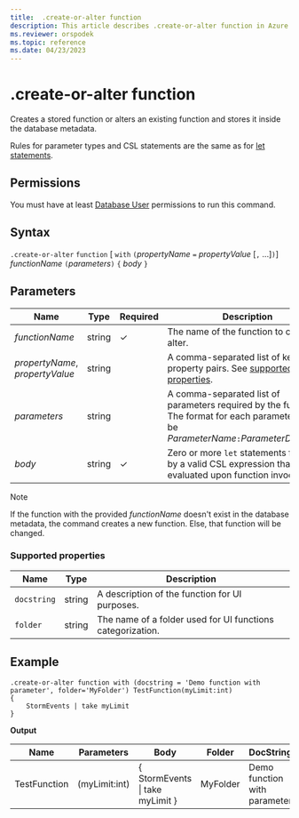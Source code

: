 ```yaml
---
title:  .create-or-alter function
description: This article describes .create-or-alter function in Azure Data Explorer.
ms.reviewer: orspodek
ms.topic: reference
ms.date: 04/23/2023
---
```

# .create-or-alter function

Creates a stored function or alters an existing function and stores it inside the database metadata.

Rules for parameter types and CSL statements are the same as for [let statements](../query/letstatement.md).

## Permissions

You must have at least [Database User](access-control/role-based-access-control.md) permissions to run this command.

## Syntax

`.create-or-alter` `function` [ `with` `(`*propertyName* `=` *propertyValue* [`,` ...]`)`] *functionName* `(`*parameters*`)` `{` *body* `}`

## Parameters

|Name|Type|Required|Description|
|--|--|--|--|
|*functionName* | string | &check; | The name of the function to create or alter.|
| *propertyName*, *propertyValue* | string | | A comma-separated list of key-value property pairs. See [supported properties](#supported-properties).|
|*parameters*  | string | | A comma-separated list of parameters required by the function. The format for each parameter must be *ParameterName*`:`*ParameterDataType*.|
|*body*| string | &check; | Zero or more `let` statements followed by a valid CSL expression that is evaluated upon function invocation.|

> [!NOTE]
> If the function with the provided *functionName* doesn't exist in the database metadata, the command creates a new function. Else, that function will be changed.

### Supported properties

|Name|Type|Description|
|--|--|--|
|`docstring`|string|A description of the function for UI purposes.|
|`folder`|string|The name of a folder used for UI functions categorization.|

## Example

```kusto
.create-or-alter function with (docstring = 'Demo function with parameter', folder='MyFolder') TestFunction(myLimit:int)
{
    StormEvents | take myLimit 
} 
```

**Output**

|Name|Parameters|Body|Folder|DocString|
|---|---|---|---|---|
|TestFunction|(myLimit:int)|{ StormEvents &#124; take myLimit }|MyFolder|Demo function with parameter|
